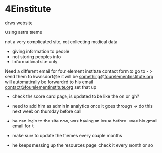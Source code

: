 # 4Einstitute
drws website

Using astra theme

not a very complicated site, 
not collecting medical data

- giving information to people
- not storing peoples info 
- informational site only

Need a different email for four element institute contact form to go to - > send them to  hwalsdorf@e it will be something@fourelementinstitute.org will automatically be forwarded to his email contact@fourelementinstitute.org set that up

- check the score card page, is updated to be like the on on gh?

- need to add him as admin in analytics once it goes through -> do this next week on thursday before call

- he can login to the site now, was having an issue before.  uses his gmail email for it

- make sure to update the themes every couple months

- he keeps messing up the resources page, check it every month or so
